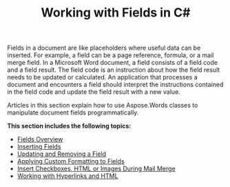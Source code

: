 ﻿---
title: Working with Fields in C#
articleTitle: Working with Fields
linktitle: Working with Fields
description: "Introduction to field feature in Aspose.Words for .Net."
type: docs
weight: 170
url: /net/working-with-fields/
---

Fields in a document are like placeholders where useful data can be inserted. For example, a field can be a page reference, formula, or a mail merge field. In a Microsoft Word document, a field consists of a field code and a field result. The field code is an instruction about how the field result needs to be updated or calculated. An application that processes a document and encounters a field should interpret the instructions contained in the field code and update the field result with a new value.

Articles in this section explain how to use Aspose.Words classes to manipulate document fields programmatically.

**This section includes the following topics:**
- [Fields Overview](/words/net/fields-overview/)
- [Inserting Fields](/words/net/inserting-fields/)
- [Updating and Removing a Field](/words/net/updating-and-removing-a-field/)
- [Applying Custom Formatting to Fields](/words/net/applying-custom-formatting-to-fields/)
- [Insert Checkboxes, HTML or Images During Mail Merge](/words/net/insert-checkboxes-html-or-images-during-mail-merge/)
- [Working with Hyperlinks and HTML](/words/net/working-with-hyperlinks-and-html/)

